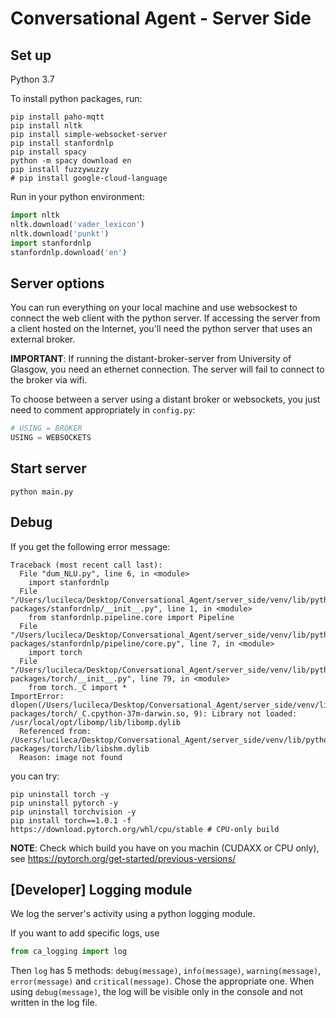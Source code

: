 # Conversational Agent - Server Side

## Set up

Python 3.7

To install python packages, run:
```shell
pip install paho-mqtt
pip install nltk
pip install simple-websocket-server
pip install stanfordnlp
pip install spacy
python -m spacy download en
pip install fuzzywuzzy
# pip install google-cloud-language
```

Run in your python environment:
```python
import nltk
nltk.download('vader_lexicon')
nltk.download('punkt')
import stanfordnlp
stanfordnlp.download('en')
```

## Server options

You can run everything on your local machine and use websockest to connect the web client with the python server.
If accessing the server from a client hosted on the Internet, you'll need the python server that uses an external broker.

__IMPORTANT__: If running the distant-broker-server from University of Glasgow, you need an ethernet connection.
The server will fail to connect to the broker via wifi.

To choose between a server using a distant broker or websockets, you just need to comment appropriately in `config.py`:
```python
# USING = BROKER
USING = WEBSOCKETS
```

## Start server

```shell
python main.py
```

## Debug

If you get the following error message:
```shell
Traceback (most recent call last):
  File "dum_NLU.py", line 6, in <module>
    import stanfordnlp
  File "/Users/lucileca/Desktop/Conversational_Agent/server_side/venv/lib/python3.7/site-packages/stanfordnlp/__init__.py", line 1, in <module>
    from stanfordnlp.pipeline.core import Pipeline
  File "/Users/lucileca/Desktop/Conversational_Agent/server_side/venv/lib/python3.7/site-packages/stanfordnlp/pipeline/core.py", line 7, in <module>
    import torch
  File "/Users/lucileca/Desktop/Conversational_Agent/server_side/venv/lib/python3.7/site-packages/torch/__init__.py", line 79, in <module>
    from torch._C import *
ImportError: dlopen(/Users/lucileca/Desktop/Conversational_Agent/server_side/venv/lib/python3.7/site-packages/torch/_C.cpython-37m-darwin.so, 9): Library not loaded: /usr/local/opt/libomp/lib/libomp.dylib
  Referenced from: /Users/lucileca/Desktop/Conversational_Agent/server_side/venv/lib/python3.7/site-packages/torch/lib/libshm.dylib
  Reason: image not found
```
you can try:
```shell
pip uninstall torch -y
pip uninstall pytorch -y
pip uninstall torchvision -y
pip install torch==1.0.1 -f https://download.pytorch.org/whl/cpu/stable # CPU-only build
```
__NOTE__: Check which build you have on you machin (CUDAXX or CPU only), see https://pytorch.org/get-started/previous-versions/

## [Developer] Logging module

We log the server's activity using a python logging module.

If you want to add specific logs, use 
```python 
from ca_logging import log
``` 
Then `log` has 5 methods: `debug(message)`, `info(message)`, `warning(message)`, `error(message)` and `critical(message)`. Chose the appropriate one. When using `debug(message)`, the log will be visible only in the console and not written in the log file. 

